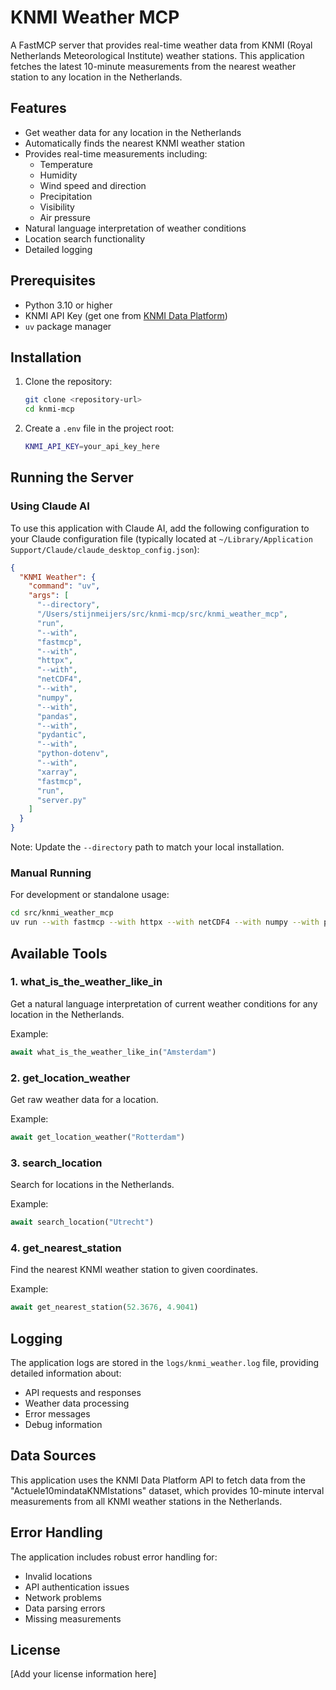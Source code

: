 # KNMI Weather MCP

A FastMCP server that provides real-time weather data from KNMI (Royal Netherlands Meteorological Institute) weather stations. This application fetches the latest 10-minute measurements from the nearest weather station to any location in the Netherlands.

## Features

- Get weather data for any location in the Netherlands
- Automatically finds the nearest KNMI weather station
- Provides real-time measurements including:
  - Temperature
  - Humidity
  - Wind speed and direction
  - Precipitation
  - Visibility
  - Air pressure
- Natural language interpretation of weather conditions
- Location search functionality
- Detailed logging

## Prerequisites

- Python 3.10 or higher
- KNMI API Key (get one from [KNMI Data Platform](https://dataplatform.knmi.nl/))
- `uv` package manager

## Installation

1. Clone the repository:

   ```bash
   git clone <repository-url>
   cd knmi-mcp
   ```

2. Create a `.env` file in the project root:
   ```bash
   KNMI_API_KEY=your_api_key_here
   ```

## Running the Server

### Using Claude AI

To use this application with Claude AI, add the following configuration to your Claude configuration file (typically located at `~/Library/Application Support/Claude/claude_desktop_config.json`):

```json
{
  "KNMI Weather": {
    "command": "uv",
    "args": [
      "--directory",
      "/Users/stijnmeijers/src/knmi-mcp/src/knmi_weather_mcp",
      "run",
      "--with",
      "fastmcp",
      "--with",
      "httpx",
      "--with",
      "netCDF4",
      "--with",
      "numpy",
      "--with",
      "pandas",
      "--with",
      "pydantic",
      "--with",
      "python-dotenv",
      "--with",
      "xarray",
      "fastmcp",
      "run",
      "server.py"
    ]
  }
}
```

Note: Update the `--directory` path to match your local installation.

### Manual Running

For development or standalone usage:

```bash
cd src/knmi_weather_mcp
uv run --with fastmcp --with httpx --with netCDF4 --with numpy --with pandas --with pydantic --with python-dotenv --with xarray fastmcp run server.py
```

## Available Tools

### 1. what_is_the_weather_like_in

Get a natural language interpretation of current weather conditions for any location in the Netherlands.

Example:

```python
await what_is_the_weather_like_in("Amsterdam")
```

### 2. get_location_weather

Get raw weather data for a location.

Example:

```python
await get_location_weather("Rotterdam")
```

### 3. search_location

Search for locations in the Netherlands.

Example:

```python
await search_location("Utrecht")
```

### 4. get_nearest_station

Find the nearest KNMI weather station to given coordinates.

Example:

```python
await get_nearest_station(52.3676, 4.9041)
```

## Logging

The application logs are stored in the `logs/knmi_weather.log` file, providing detailed information about:

- API requests and responses
- Weather data processing
- Error messages
- Debug information

## Data Sources

This application uses the KNMI Data Platform API to fetch data from the "Actuele10mindataKNMIstations" dataset, which provides 10-minute interval measurements from all KNMI weather stations in the Netherlands.

## Error Handling

The application includes robust error handling for:

- Invalid locations
- API authentication issues
- Network problems
- Data parsing errors
- Missing measurements

## License

[Add your license information here]
